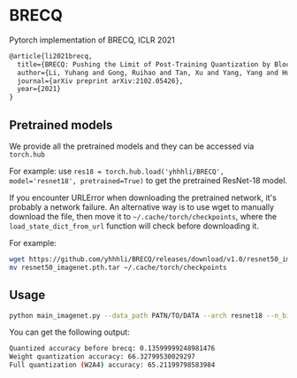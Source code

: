 # BRECQ
Pytorch implementation of BRECQ, ICLR 2021

```latex
@article{li2021brecq,
  title={BRECQ: Pushing the Limit of Post-Training Quantization by Block Reconstruction},
  author={Li, Yuhang and Gong, Ruihao and Tan, Xu and Yang, Yang and Hu, Peng and Zhang, Qi and Yu, Fengwei and Wang, Wei and Gu, Shi},
  journal={arXiv preprint arXiv:2102.05426},
  year={2021}
}
```



## Pretrained models

We provide all the pretrained models and they can be accessed via  ```torch.hub```

For example: use ```res18 = torch.hub.load('yhhhli/BRECQ', model='resnet18', pretrained=True)``` to get the pretrained ResNet-18 model.

If you encounter URLError when downloading the pretrained network,  it's probably a network failure. 
An alternative way is to use wget to manually download the file,  then move it to `~/.cache/torch/checkpoints`, where the ```load_state_dict_from_url``` function will check before downloading it. 

For example:

```bash
wget https://github.com/yhhhli/BRECQ/releases/download/v1.0/resnet50_imagenet.pth.tar 
mv resnet50_imagenet.pth.tar ~/.cache/torch/checkpoints
```

## Usage

```bash
python main_imagenet.py --data_path PATN/TO/DATA --arch resnet18 --n_bits_w 2 --channel_wise --n_bits_a 4 --act_quant --test_before_calibration
```

You can get the following output:

```bash
Quantized accuracy before brecq: 0.13599999248981476
Weight quantization accuracy: 66.32799530029297
Full quantization (W2A4) accuracy: 65.21199798583984
```

